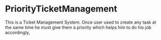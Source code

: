 # PriorityTicketManagement
This is a Ticket Management System. Once user used to create any task at the same time he must give them a priority which helps him to do his job accordingly,
